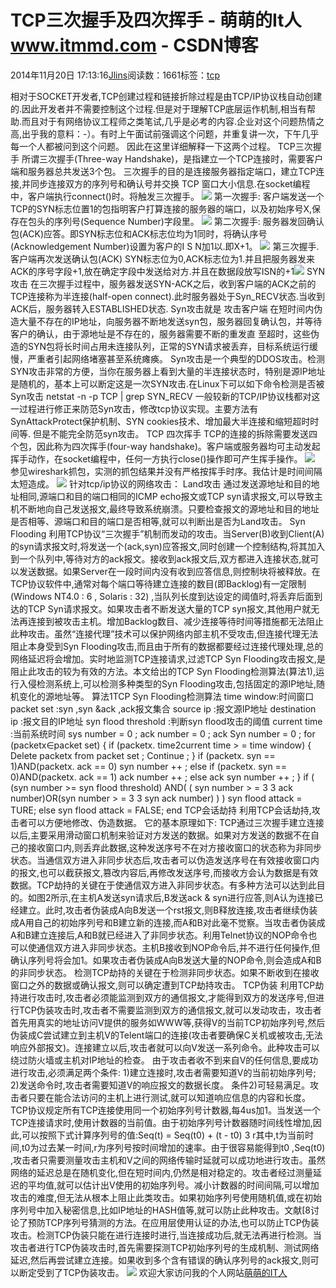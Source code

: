 
# TCP三次握手及四次挥手 - 萌萌的It人 www.itmmd.com - CSDN博客


2014年11月20日 17:13:16[Jlins](https://me.csdn.net/dyllove98)阅读数：1661标签：[tcp																](https://so.csdn.net/so/search/s.do?q=tcp&t=blog)


相对于SOCKET开发者,TCP创建过程和链接折除过程是由TCP/IP协议栈自动创建的.因此开发者并不需要控制这个过程.但是对于理解TCP底层运作机制,相当有帮助.而且对于有网络协议工程师之类笔试,几乎是必考的内容.企业对这个问题热情之高,出乎我的意料：-）。有时上午面试前强调这个问题，并重复讲一次，下午几乎每一个人都被问到这个问题。
因此在这里详细解释一下这两个过程。
TCP三次握手
所谓三次握手(Three-way Handshake)，是指建立一个TCP连接时，需要客户端和服务器总共发送3个包。
三次握手的目的是连接服务器指定端口，建立TCP连接,并同步连接双方的序列号和确认号并交换 TCP 窗口大小信息.在socket编程中，客户端执行connect()时。将触发三次握手。
![](http://blogimg.chinaunix.net/blog/upfile2/100327002629.png)
第一次握手:
客户端发送一个TCP的SYN标志位置1的包指明客户打算连接的服务器的端口，以及初始序号X,保存在包头的序列号(Sequence Number)字段里。
![](http://blogimg.chinaunix.net/blog/upfile2/100327002911.png)
第二次握手:
服务器发回确认包(ACK)应答。即SYN标志位和ACK标志位均为1同时，将确认序号(Acknowledgement Number)设置为客户的I S N加1以.即X+1。
![](http://blogimg.chinaunix.net/blog/upfile2/100327003054.png)
第三次握手.
客户端再次发送确认包(ACK) SYN标志位为0,ACK标志位为1.并且把服务器发来ACK的序号字段+1,放在确定字段中发送给对方.并且在数据段放写ISN的+1![](http://blogimg.chinaunix.net/blog/upfile2/100327003214.png)
SYN攻击
在三次握手过程中，服务器发送SYN-ACK之后，收到客户端的ACK之前的TCP连接称为半连接(half-open connect).此时服务器处于Syn_RECV状态.当收到ACK后，服务器转入ESTABLISHED状态.
Syn攻击就是 攻击客户端 在短时间内伪造大量不存在的IP地址，向服务器不断地发送syn包，服务器回复确认包，并等待客户的确认，由于源地址是不存在的，服务器需要不断的重发直 至超时，这些伪造的SYN包将长时间占用未连接队列，正常的SYN请求被丢弃，目标系统运行缓慢，严重者引起网络堵塞甚至系统瘫痪。
Syn攻击是一个典型的DDOS攻击。检测SYN攻击非常的方便，当你在服务器上看到大量的半连接状态时，特别是源IP地址是随机的，基本上可以断定这是一次SYN攻击.在Linux下可以如下命令检测是否被Syn攻击
netstat -n -p TCP | grep SYN_RECV
一般较新的TCP/IP协议栈都对这一过程进行修正来防范Syn攻击，修改tcp协议实现。主要方法有SynAttackProtect保护机制、SYN cookies技术、增加最大半连接和缩短超时时间等.
但是不能完全防范syn攻击。
TCP 四次挥手
TCP的连接的拆除需要发送四个包，因此称为四次挥手(four-way handshake)。客户端或服务器均可主动发起挥手动作，在socket编程中，任何一方执行close()操作即可产生挥手操作。
![](http://blogimg.chinaunix.net/blog/upfile2/100327022731.jpg)
参见wireshark抓包，实测的抓包结果并没有严格按挥手时序。我估计是时间间隔太短造成。
![](http://blogimg.chinaunix.net/blog/upfile2/100327023334.png)
针对tcp/ip协议的网络攻击：
Land攻击
通过发送源地址和目的地址相同,源端口和目的端口相同的ICMP
 echo报文或TCP syn请求报文,可以导致主机不断地向自己发送报文,最终导致系统崩溃。只要检查报文的源地址和目的地址是否相等、源端口和目的端口是否相等,就可以判断出是否为Land攻击。
Syn Flooding
利用TCP协议“三次握手”机制而发动的攻击。当Server(B)收到Client(A)的syn请求报文时,将发送一个(ack,syn)应答报文,同时创建一个控制结构,将其加入到一个队列中,等待对方的ack报文。接收到ack报文后,双方都进入连接状态,就可以发送数据。如果Server在一段时间内没有收到应答信息,则控制块将被释放。在TCP协议软件中,通常对每个端口等待建立连接的数目(即Backlog)有一定限制(Windows
 NT4.0 : 6 , Solaris : 32) ,当队列长度到达设定的阈值时,将丢弃后面到达的TCP
 Syn请求报文。如果攻击者不断发送大量的TCP syn报文,其他用户就无法再连接到被攻击主机。增加Backlog数目、减少连接等待时间等措施都无法阻止此种攻击。虽然“连接代理”技术可以保护网络内部主机不受攻击,但连接代理无法阻止本身受到Syn
 Flooding攻击,而且由于所有的数据都要经过连接代理处理,总的网络延迟将会增加。实时地监测TCP连接请求,过滤TCP
 Syn Flooding攻击报文,是阻止此攻击的较为有效的方法。本文给出的TCP
 Syn Flooding检测算法(算法1),运行入侵检测系统上,可以检测多种类型的Syn
 Flooding攻击,包括固定的源IP地址,随机变化的源地址等。
算法1TCP
 Syn Flooding检测算法
time window:时间窗口packet set :syn ,syn &ack ,ack报文集合
source ip :报文源IP地址
destination ip :报文目的IP地址
syn flood threshold :判断syn
 flood攻击的阈值
current time :当前系统时间
sys number = 0 ;
ack number = 0 ;
ack Syn number = 0 ;
for (packetx∈packet set) {
if (packetx. time2current time > = time window) {
Delete packetx from packet set ;
Continue ;
}
if (packetx. syn == 1)AND(packetx. ack == 0)
syn number ++ ;
else if (packetx. syn == 0)AND(packetx. ack == 1)
ack number ++ ;
else
ack syn number ++ ;
}
if ( (syn number >= syn flood threshold) AND( ( syn number > = 3 3
ack number)OR(syn number > = 3 3 syn ack number) ) )
syn flood attack = TURE;
else
syn flood attack = FALSE;
end
TCP会话劫持
利用TCP会话劫持,攻击者可以方便地修改、伪造数据。
它的基本原理如下:
TCP通过三次握手建立连接以后,主要采用滑动窗口机制来验证对方发送的数据。如果对方发送的数据不在自己的接收窗口内,则丢弃此数据,这种发送序号不在对方接收窗口的状态称为非同步状态。当通信双方进入非同步状态后,攻击者可以伪造发送序号在有效接收窗口内的报文,也可以截获报文,篡改内容后,再修改发送序号,而接收方会认为数据是有效数据。TCP劫持的关键在于使通信双方进入非同步状态。有多种方法可以达到此目的。如图2所示,在主机A发送syn请求后,B发送ack
 & syn进行应答,则A认为连接已经建立。此时,攻击者伪装成A向B发送一个rst报文,则B释放连接,攻击者继续伪装成A用自己的初始序列号和B建立新的连接,而A和B对此毫不觉察。当攻击者伪装成A和B建立连接后,A和B就已经进入了非同步状态。利用Telnet协议的NOP命令也可以使通信双方进入非同步状态。主机B接收到NOP命令后,并不进行任何操作,但确认序列号将会加1。如果攻击者伪装成A向B发送大量的NOP命令,则会造成A和B的非同步状态。
检测TCP劫持的关键在于检测非同步状态。如果不断收到在接收窗口之外的数据或确认报文,则可以确定遭到TCP劫持攻击。
TCP伪装
利用TCP劫持进行攻击时,攻击者必须能监测到双方的通信报文,才能得到双方的发送序号,但进行TCP伪装攻击时,攻击者不需要监测到双方的通信报文,就可以发动攻击，攻击者首先用真实的地址访问V提供的服务如WWW等,获得V的当前TCP初始序列号,然后伪装成C尝试建立到主机V的Telent端口的连接(攻击者要确保C关机或被攻击,无法响应外部报文)。连接建立以后,攻击者就可以向V发送一系列命令。此种攻击可以绕过防火墙或主机对IP地址的检查。
由于攻击者收不到来自V的任何信息,要成功进行攻击,必须满足两个条件:
1)建立连接时,攻击者需要知道V的当前初始序列号;
2)发送命令时,攻击者需要知道V的响应报文的数据长度。
条件2)可轻易满足。攻击者只要在能合法访问的主机上进行测试,就可以知道响应信息的内容和长度。TCP协议规定所有TCP连接使用同一个初始序列号计数器,每4us加1。当发送一个TCP连接请求时,使用计数器的当前值。由于初始序列号计数器随时间线性增加,因此,可以按照下式计算序列号的值:Seq(t)
 = Seq(t0) + (t - t0) 3 r其中,t为当前时间,t0为过去某一时间,r为序列号按时间增加的速率。由于很容易能得到t0
 ,Seq(t0) ,攻击者只需要测量攻击主机和V之间的网络传输时延就可以成功地进行攻击。虽然网络的延迟总是在随机变化,但在短时间内,仍然是相对稳定的。攻击者经过测量延迟的平均值,就可以估计出V使用的初始序列号。减小计数器的时间间隔,可以增加攻击的难度,但无法从根本上阻止此类攻击。如果初始序列号使用随机值,或在初始序列号中加入秘密信息,比如IP地址的HASH值等,就可以防止此种攻击。文献[8讨论了预防TCP序列号猜测的方法。在应用层使用认证的办法,也可以防止TCP伪装攻击。检测TCP伪装只能在进行连接时进行,当连接成功后,就无法再进行检测。当攻击者进行TCP伪装攻击时,首先需要探测TCP初始序列号的生成机制、测试网络延迟,然后再尝试建立连接。如果收到多个含有错误的确认序列号的ack报文,则可以断定受到了TCP伪装攻击。
![](http://images.cnitblog.com/blog/437282/201411/041405283617635.gif)
欢迎大家访问我的个人网站[萌萌的IT人](http://www.itmmd.com)

